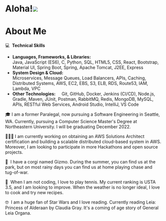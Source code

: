 Aloha!![](https://user-images.githubusercontent.com/18350557/176309783-0785949b-9127-417c-8b55-ab5a4333674e.gif)
=========================================================================================================================================

About Me
=========================================================================================================================================
💻&nbsp; <b>Technical Skills</b><br>
- <b>Languages, Frameworks, & Libraries:</b>&nbsp;&nbsp;&nbsp;&nbsp; <br>
Java, JavaScript (ES6), C, Python, SQL, HTML5, CSS, React, Bootstrap, Material UI, Spring Boot, Spring, Apache Tomcat, J2EE, Express <br>
- <b>System Design & Cloud:</b>&nbsp;&nbsp;&nbsp;&nbsp; <br>
Microservices, Message Queues, Load Balancers, APIs, Caching, Distributed Systems, AWS, EC2, EBS, S3, ELB, RDS, Route53, IAM, Lambda, VPC <br>
- <b>Other Technologies:</b>&nbsp;&nbsp;&nbsp;&nbsp; Git, GitHub, Docker, Jenkins (CI/CD), Node.js, Gradle, Maven, JUnit, Postman, RabbitMQ, Redis, MongoDB, MySQL, APIs, RESTful Web Services, Android Studio, IntelliJ, VS Code <br>


🎓 I am a former Paralegal, now pursuing a Software Engineering in Seattle, WA. Currently, pursuing a Computer Science Master's Degree at 
Northeastern University. I will be graduating December 2022.

👩🏽‍💻 I am currently working on obtaining an AWS Solutions Architect certification and building a scalable distributed cloud-based system in AWS. Moreover, I am looking to participate in more Hackathons and open source projects. 

🐶&nbsp; I have a corgi named Gizmo. During the summer, you can find us at the park, but on most rainy days you can find us at home playing chase and tug-of-war. 

🎾&nbsp; When I am not coding, I love to play tennis. My current ranking is USTA 3.5, and I am looking to improve. When the weather is no longer ideal, I love to cook and try new recipes. 

🤓&nbsp; I am a huge fan of Star Wars and I love reading. Currently reading Leia: Princess of Alderaan by Claudia Gray. It's a coming of age story of General Leia Organa. 

